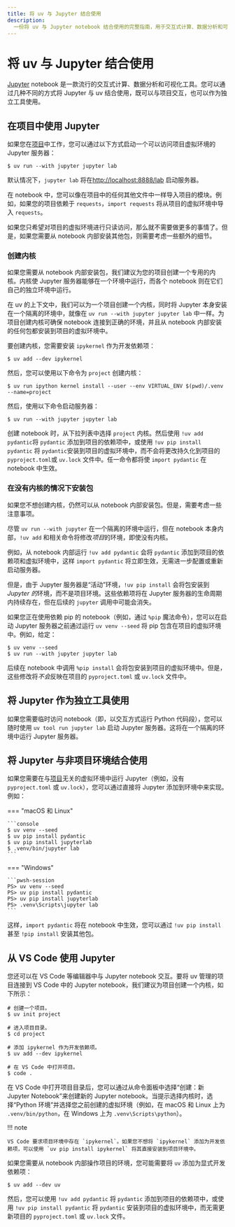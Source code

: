 ```yaml
---
title: 将 uv 与 Jupyter 结合使用
description:
  一份将 uv 与 Jupyter notebook 结合使用的完整指南，用于交互式计算、数据分析和可视化，包括内核管理和虚拟环境集成。
---
```


# 将 uv 与 Jupyter 结合使用

[Jupyter](https://jupyter.org/) notebook 是一款流行的交互式计算、数据分析和可视化工具。您可以通过几种不同的方式将 Jupyter 与 uv 结合使用，既可以与项目交互，也可以作为独立工具使用。

## 在项目中使用 Jupyter

如果您在[项目](../../concepts/projects/index.md)中工作，您可以通过以下方式启动一个可以访问项目虚拟环境的 Jupyter 服务器：

```console
$ uv run --with jupyter jupyter lab
```

默认情况下，`jupyter lab` 将在[http://localhost:8888/lab](http://localhost:8888/lab) 启动服务器。

在 notebook 中，您可以像在项目中的任何其他文件中一样导入项目的模块。例如，如果您的项目依赖于 `requests`，`import requests` 将从项目的虚拟环境中导入 `requests`。

如果您只希望对项目的虚拟环境进行只读访问，那么就不需要做更多的事情了。但是，如果您需要从 notebook 内部安装其他包，则需要考虑一些额外的细节。

### 创建内核

如果您需要从 notebook 内部安装包，我们建议为您的项目创建一个专用的内核。内核使 Jupyter 服务器能够在一个环境中运行，而各个 notebook 则在它们自己的独立环境中运行。

在 uv 的上下文中，我们可以为一个项目创建一个内核，同时将 Jupyter 本身安装在一个隔离的环境中，就像在 `uv run --with jupyter jupyter lab` 中一样。为项目创建内核可确保 notebook 连接到正确的环境，并且从 notebook 内部安装的任何包都安装到项目的虚拟环境中。

要创建内核，您需要安装 `ipykernel` 作为开发依赖项：

```console
$ uv add --dev ipykernel
```

然后，您可以使用以下命令为 `project` 创建内核：

```console
$ uv run ipython kernel install --user --env VIRTUAL_ENV $(pwd)/.venv --name=project
```

然后，使用以下命令启动服务器：

```console
$ uv run --with jupyter jupyter lab
```

创建 notebook 时，从下拉列表中选择 `project` 内核。然后使用 `!uv add pydantic`将 `pydantic` 添加到项目的依赖项中，或使用 `!uv pip install pydantic` 将 `pydantic`安装到项目的虚拟环境中，而不会将更改持久化到项目的 `pyproject.toml`或 `uv.lock` 文件中。任一命令都将使 `import pydantic` 在 notebook 中生效。

### 在没有内核的情况下安装包

如果您不想创建内核，仍然可以从 notebook 内部安装包。但是，需要考虑一些注意事项。

尽管 `uv run --with jupyter` 在一个隔离的环境中运行，但在 notebook 本身内部，`!uv add` 和相关命令将修改*项目*的环境，即使没有内核。

例如，从 notebook 内部运行 `!uv add pydantic` 会将 `pydantic` 添加到项目的依赖项和虚拟环境中，这样 `import pydantic` 将立即生效，无需进一步配置或重新启动服务器。

但是，由于 Jupyter 服务器是“活动”环境，`!uv pip install` 会将包安装到*Jupyter 的*环境，而不是项目环境。这些依赖项将在 Jupyter 服务器的生命周期内持续存在，但在后续的 `jupyter` 调用中可能会消失。

如果您正在使用依赖 pip 的 notebook（例如，通过 `%pip` 魔法命令），您可以在启动 Jupyter 服务器之前通过运行 `uv venv --seed` 将 pip 包含在项目的虚拟环境中。例如，给定：

```console
$ uv venv --seed
$ uv run --with jupyter jupyter lab
```

后续在 notebook 中调用 `%pip install` 会将包安装到项目的虚拟环境中。但是，这些修改将*不会*反映在项目的 `pyproject.toml` 或 `uv.lock` 文件中。

## 将 Jupyter 作为独立工具使用

如果您需要临时访问 notebook（即，以交互方式运行 Python 代码段），您可以随时使用 `uv tool run jupyter lab` 启动 Jupyter 服务器。这将在一个隔离的环境中运行 Jupyter 服务器。

## 将 Jupyter 与非项目环境结合使用

如果您需要在与[项目](../../concepts/projects/index.md)无关的虚拟环境中运行 Jupyter（例如，没有 `pyproject.toml` 或 `uv.lock`），您可以通过直接将 Jupyter 添加到环境中来实现。例如：

=== "macOS 和 Linux"

    ```console
    $ uv venv --seed
    $ uv pip install pydantic
    $ uv pip install jupyterlab
    $ .venv/bin/jupyter lab
    ```

=== "Windows"

    ```pwsh-session
    PS> uv venv --seed
    PS> uv pip install pydantic
    PS> uv pip install jupyterlab
    PS> .venv\Scripts\jupyter lab
    ```

这样，`import pydantic` 将在 notebook 中生效，您可以通过 `!uv pip install` 甚至 `!pip install` 安装其他包。

## 从 VS Code 使用 Jupyter

您还可以在 VS Code 等编辑器中与 Jupyter notebook 交互。要将 uv 管理的项目连接到 VS Code 中的 Jupyter notebook，我们建议为项目创建一个内核，如下所示：

```console
# 创建一个项目。
$ uv init project

# 进入项目目录。
$ cd project

# 添加 ipykernel 作为开发依赖项。
$ uv add --dev ipykernel

# 在 VS Code 中打开项目。
$ code .
```

在 VS Code 中打开项目目录后，您可以通过从命令面板中选择“创建：新 Jupyter Notebook”来创建新的 Jupyter notebook。当提示选择内核时，选择“Python 环境”并选择您之前创建的虚拟环境（例如，在 macOS 和 Linux 上为 `.venv/bin/python`，在 Windows 上为 `.venv\Scripts\python`）。

!!! note

    VS Code 要求项目环境中存在 `ipykernel`。如果您不想将 `ipykernel` 添加为开发依赖项，可以使用 `uv pip install ipykernel` 将其直接安装到项目环境中。

如果您需要从 notebook 内部操作项目的环境，您可能需要将 `uv` 添加为显式开发依赖项：

```console
$ uv add --dev uv
```

然后，您可以使用 `!uv add pydantic` 将 `pydantic` 添加到项目的依赖项中，或使用 `!uv pip install pydantic` 将 `pydantic` 安装到项目的虚拟环境中，而无需更新项目的 `pyproject.toml` 或 `uv.lock` 文件。
